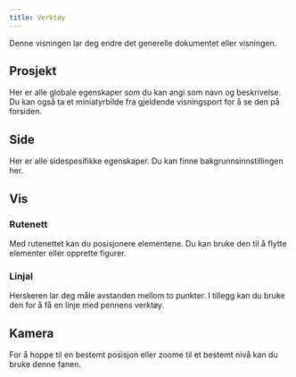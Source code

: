```yaml
---
title: Verktøy
---
```


Denne visningen lar deg endre det generelle dokumentet eller visningen.

## Prosjekt

Her er alle globale egenskaper som du kan angi som navn og beskrivelse.
Du kan også ta et miniatyrbilde fra gjeldende visningsport for å se den på forsiden.

## Side

Her er alle sidespesifikke egenskaper. Du kan finne bakgrunnsinnstillingen her.

## Vis

### Rutenett

Med rutenettet kan du posisjonere elementene. Du kan bruke den til å flytte elementer eller opprette figurer.

### Linjal

Herskeren lar deg måle avstanden mellom to punkter. I tillegg kan du bruke den for å få en linje med pennens verktøy.

## Kamera

For å hoppe til en bestemt posisjon eller zoome til et bestemt nivå kan du bruke denne fanen.
